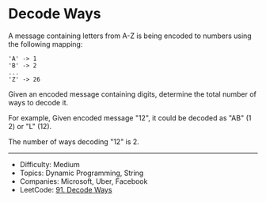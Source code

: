 # Decode Ways

A message containing letters from A-Z is being encoded to numbers using the following mapping:
```
'A' -> 1
'B' -> 2
...
'Z' -> 26
```
Given an encoded message containing digits, determine the total number of ways to decode it.

For example,
Given encoded message "12", it could be decoded as "AB" (1 2) or "L" (12).

The number of ways decoding "12" is 2.

---

* Difficulty: Medium
* Topics: Dynamic Programming, String
* Companies: Microsoft, Uber, Facebook
* LeetCode: [91. Decode Ways](https://leetcode.com/problems/decode-ways/description/)
